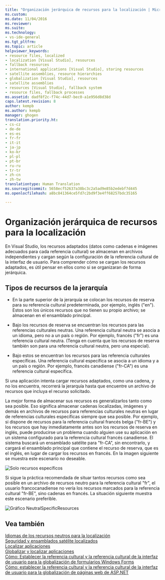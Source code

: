 ```yaml
---
title: "Organización jerárquica de recursos para la localización | Microsoft Docs"
ms.custom: 
ms.date: 11/04/2016
ms.reviewer: 
ms.suite: 
ms.technology:
- vs-ide-general
ms.tgt_pltfrm: 
ms.topic: article
helpviewer_keywords:
- resource files, localized
- localization [Visual Studio], resources
- fallback resources
- international applications [Visual Studio], storing resources
- satellite assemblies, resource hierarchies
- globalization [Visual Studio], resources
- satellite assemblies
- resources [Visual Studio], fallback system
- resource files, fallback processes
ms.assetid: dadf8f2c-f74c-44d7-bec0-a1e956d8d38d
caps.latest.revision: 8
author: kempb
ms.author: kempb
manager: ghogen
translation.priority.ht:
- cs-cz
- de-de
- es-es
- fr-fr
- it-it
- ja-jp
- ko-kr
- pl-pl
- pt-br
- ru-ru
- tr-tr
- zh-cn
- zh-tw
translationtype: Human Translation
ms.sourcegitcommit: 5658ecf52637a38bc3c2a5ad9e85b2edebf7d445
ms.openlocfilehash: a8bc841364ce5fd7c2bd9f3e4ff68257bdc35165

---
```

# <a name="hierarchical-organization-of-resources-for-localization"></a>Organización jerárquica de recursos para la localización
En Visual Studio, los recursos adaptados (datos como cadenas e imágenes adecuados para cada referencia cultural) se almacenan en archivos independientes y cargan según la configuración de la referencia cultural de la interfaz de usuario. Para comprender cómo se cargan los recursos adaptados, es útil pensar en ellos como si se organizaran de forma jerárquica.  
  
## <a name="kinds-of-resources-in-the-hierarchy"></a>Tipos de recursos de la jerarquía  
  
-   En la parte superior de la jerarquía se colocan los recursos de reserva para su referencia cultural predeterminada, por ejemplo, inglés ("en"). Estos son los únicos recursos que no tienen su propio archivo; se almacenan en el ensamblado principal.  
  
-   Bajo los recursos de reserva se encuentran los recursos para las referencias culturales neutras. Una referencia cultural neutra se asocia a un idioma, pero no a un país o región. Por ejemplo, francés ("fr") es una referencia cultural neutra. (Tenga en cuenta que los recursos de reserva también son para una referencia cultural neutra, pero una especial).  
  
-   Bajo estos se encuentran los recursos para las referencia culturales específicas. Una referencia cultural específica se asocia a un idioma y a un país o región. Por ejemplo, francés canadiense ("fr-CA") es una referencia cultural específica.  
  
 Si una aplicación intenta cargar recursos adaptados, como una cadena, y no los encuentra, recorrerá la jerarquía hasta que encuentre un archivo de recursos que incluya el recurso solicitado.  
  
 La mejor forma de almacenar sus recursos es generalizarlos tanto como sea posible. Eso significa almacenar cadenas localizadas, imágenes y demás en archivos de recursos para referencias culturales neutras en lugar de referencias culturales específicas siempre que sea posible. Por ejemplo, si dispone de recursos para la referencia cultural francés belga ("fr-BE") y los recursos que hay inmediatamente antes son los recursos de reserva en inglés, puede producirse un problema cuando alguien use su aplicación en un sistema configurado para la referencia cultural francés canadiense. El sistema buscará un ensamblado satélite para "fr-CA", sin encontrarlo, y cargará el ensamblado principal que contiene el recurso de reserva, que es el inglés, en lugar de cargar los recursos en francés. En la imagen siguiente se muestra este escenario no deseable.  
  
 ![Solo recursos específicos](../ide/media/vbspecificresourcesonly.gif "vbSpecificResourcesOnly")  
  
 Si sigue la práctica recomendada de situar tantos recursos como sea posible en un archivo de recursos neutro para la referencia cultural "fr", el usuario francocanadiense no vería los recursos marcados para la referencia cultural "fr-BE", sino cadenas en francés. La situación siguiente muestra este escenario preferible.  
  
 ![Gráfico NeutralSpecificResources](../ide/media/vbneutralspecificresources.gif "vbNeutralSpecificResources")  
  
## <a name="see-also"></a>Vea también  
 [Idiomas de los recursos neutros para la localización](../ide/neutral-resources-languages-for-localization.md)   
 [Seguridad y ensamblados satélite localizados](../ide/security-and-localized-satellite-assemblies.md)   
 [Localizar aplicaciones](../ide/localizing-applications.md)   
 [Globalizar y localizar aplicaciones](../ide/globalizing-and-localizing-applications.md)   
 [Cómo: Establecer la referencia cultural y la referencia cultural de la interfaz de usuario para la globalización de formularios Windows Forms](http://msdn.microsoft.com/en-us/694e049f-0b91-474a-9789-d35124f248f0)   
 [Cómo: establecer la referencia cultural y la referencia cultural de la interfaz de usuario para la globalización de páginas web de ASP.NET](http://msdn.microsoft.com/Library/76091f86-f967-4687-a40f-de87bd8cc9a0)


<!--HONumber=Feb17_HO4-->


